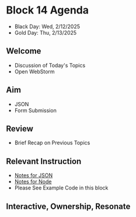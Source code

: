 
# Block 14 Agenda
- Black Day: Wed, 2/12/2025
- Gold Day: Thu, 2/13/2025

## Welcome

- Discussion of Today's Topics
- Open WebStorm

## Aim

- JSON
- Form Submission

## Review

- Brief Recap on Previous Topics

## Relevant Instruction

- [Notes for JSON](Notes_JSON)
- [Notes for Node](Notes_Node.md)
- Please See Example Code in this block

## Interactive, Ownership, Resonate
